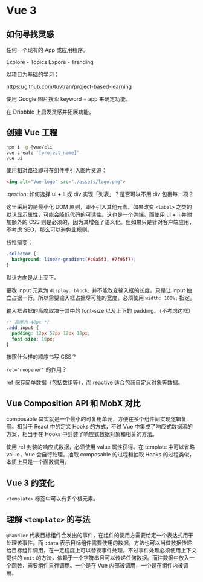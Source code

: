 # Vue 3

## 如何寻找灵感

任何一个现有的 App 或应用程序。

Explore - Topics
Expore - Trending

以项目为基础的学习：

https://github.com/tuvtran/project-based-learning

使用 Google 图片搜索 keyword + app 来确定功能。

在 Dribbble 上启发灵感并拓展功能。

## 创建 Vue 工程

```bash
npm i -g @vue/cli
vue create '[project_name]'
vue ui
```

使用相对路径即可在组件中引入图片资源：

```html
<img alt="Vue logo" src="./assets/logo.png">
```

:qestion: 如何选择 ul + li 或 div 实现「列表」？是否可以不用 div 包裹每一项？

这里采用的是最小化 DOM 原则，即不引入其他元素。如果改变 `<label>` 之类的默认显示属性，可能会降低代码的可读性。这也是一个弊端。而使用 ul + li 并附加额外的 CSS 则是必须的，因为其增强了语义化。但如果只是针对客户端应用，不考虑 SEO，那么可以避免此规则。

线性渐变：

```css
.selector {
  background: linear-gradient(#c0a5f3, #7f95f7);
}
```

默认方向是从上至下。

更改 input 元素为 `display: block;` 并不能改变输入框的长度。只是让 input 独立占据一行。所以需要输入框占据尽可能的宽度，必须使用 `width: 100%;` 指定。

输入框占据的高度取决于其中的 font-size 以及上下的 padding。（不考虑边框）

```css
/* 高度为 40px */
.add input {
  padding: 12px 52px 12px 18px;
  font-size: 16px;
}
```

按照什么样的顺序书写 CSS？

`rel="noopener"` 的作用？

ref 保存简单数据（包括数组等），而 reactive 适合包装自定义对象等数据。

## Vue Composition API 和 MobX 对比

composable 其实就是一个最小的可复用单元，方便在多个组件间实现逻辑复用。相当于 React 中的定义 Hooks 的方式，不过 Vue 中集成了响应式数据流的方案，相当于在 Hooks 中封装了响应式数据对象和相关的方法。

使用 ref 封装的响应式数据，必须使用 value 属性获得。在 template 中可以省略 value，Vue 会自行处理。抽取 composable 的过程和抽取 Hooks 的过程类似，本质上只是一个函数调用。

## Vue 3 的变化

`<template>` 标签中可以有多个根元素。

## 理解 `<template>` 的写法

`@handler` 代表目标组件会发出的事件，在组件的使用方需要给定一个表达式用于处理该事件。而 `:data` 表示目标组件需要使用的数据。方法也可以当做数据传递给目标组件调用，在一定程度上可以替换事件处理。不过事件处理必须使用上下文提供的 `emit` 的方法，依赖于一个字符串且可以传递任何数据。而往数据中放入一个函数，需要组件自行调用。一个是在 Vue 内部被调用，一个是在组件内被调用。
